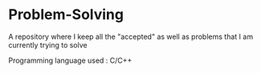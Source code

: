 # Problem-Solving

A repository where I keep all the "accepted" as well as problems that I am currently trying to solve

Programming language used : C/C++

